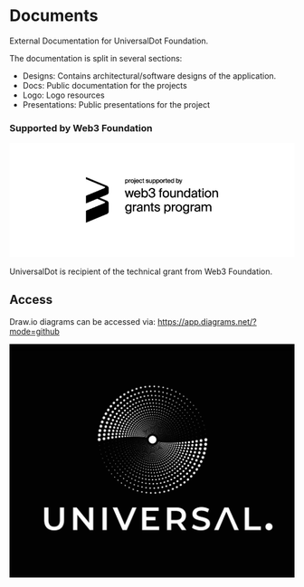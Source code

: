 # Documents
External Documentation for UniversalDot Foundation.

The documentation is split in several sections:

* Designs: Contains architectural/software designs of the application.
* Docs: Public documentation for the projects
* Logo: Logo resources
* Presentations: Public presentations for the project

### Supported by Web3 Foundation 
![Logo](https://github.com/UniversalDot/documents/blob/9d0a4c0c984bee503e13278f72049da7eae16c14/logo/web3grant/web3%20foundation_grants_badge_black.jpg)

UniversalDot is recipient of the technical grant from Web3 Foundation. 


## Access

Draw.io diagrams can be accessed via: https://app.diagrams.net/?mode=github

![Logo](https://github.com/UniversalDot/documents/blob/master/logo/rsz_jpg-02.jpg)

